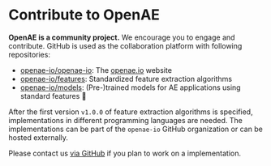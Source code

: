 # Contribute to OpenAE

**OpenAE is a community project.**
We encourage you to engage and contribute. GitHub is used as the collaboration platform with following repositories:

- [openae-io/openae-io](https://github.com/openae-io/openae-io): The [openae.io](https://openae.io) website
- [openae-io/features](https://github.com/openae-io/features): Standardized feature extraction algorithms
- [openae-io/models](https://github.com/openae-io/models): (Pre-)trained models for AE applications using standard features 🚧

After the first version `v1.0.0` of feature extraction algorithms is specified, implementations in different programming languages are needed.
The implementations can be part of the `openae-io` GitHub organization or can be hosted externally.

Please contact us [via GitHub](https://github.com/orgs/openae-io/discussions) if you plan to work on a implementation.
